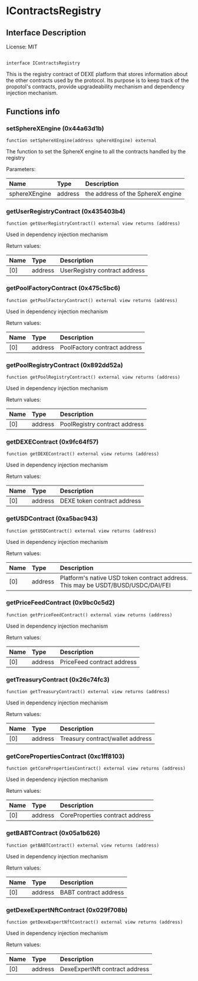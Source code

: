 # IContractsRegistry

## Interface Description


License: MIT

## 

```solidity
interface IContractsRegistry
```

This is the registry contract of DEXE platform that stores information about
the other contracts used by the protocol. Its purpose is to keep track of the propotol's
contracts, provide upgradeability mechanism and dependency injection mechanism.
## Functions info

### setSphereXEngine (0x44a63d1b)

```solidity
function setSphereXEngine(address sphereXEngine) external
```

The function to set the SphereX engine to all the contracts handled by the registry


Parameters:

| Name          | Type    | Description                       |
| :------------ | :------ | :-------------------------------- |
| sphereXEngine | address | the address of the SphereX engine |

### getUserRegistryContract (0x435403b4)

```solidity
function getUserRegistryContract() external view returns (address)
```

Used in dependency injection mechanism


Return values:

| Name | Type    | Description                   |
| :--- | :------ | :---------------------------- |
| [0]  | address | UserRegistry contract address |

### getPoolFactoryContract (0x475c5bc6)

```solidity
function getPoolFactoryContract() external view returns (address)
```

Used in dependency injection mechanism


Return values:

| Name | Type    | Description                  |
| :--- | :------ | :--------------------------- |
| [0]  | address | PoolFactory contract address |

### getPoolRegistryContract (0x892dd52a)

```solidity
function getPoolRegistryContract() external view returns (address)
```

Used in dependency injection mechanism


Return values:

| Name | Type    | Description                   |
| :--- | :------ | :---------------------------- |
| [0]  | address | PoolRegistry contract address |

### getDEXEContract (0x9fc64f57)

```solidity
function getDEXEContract() external view returns (address)
```

Used in dependency injection mechanism


Return values:

| Name | Type    | Description                 |
| :--- | :------ | :-------------------------- |
| [0]  | address | DEXE token contract address |

### getUSDContract (0xa5bac943)

```solidity
function getUSDContract() external view returns (address)
```

Used in dependency injection mechanism


Return values:

| Name | Type    | Description                                                                      |
| :--- | :------ | :------------------------------------------------------------------------------- |
| [0]  | address | Platform's native USD token contract address. This may be USDT/BUSD/USDC/DAI/FEI |

### getPriceFeedContract (0x9bc0c5d2)

```solidity
function getPriceFeedContract() external view returns (address)
```

Used in dependency injection mechanism


Return values:

| Name | Type    | Description                |
| :--- | :------ | :------------------------- |
| [0]  | address | PriceFeed contract address |

### getTreasuryContract (0x26c74fc3)

```solidity
function getTreasuryContract() external view returns (address)
```

Used in dependency injection mechanism


Return values:

| Name | Type    | Description                      |
| :--- | :------ | :------------------------------- |
| [0]  | address | Treasury contract/wallet address |

### getCorePropertiesContract (0xc1ff8103)

```solidity
function getCorePropertiesContract() external view returns (address)
```

Used in dependency injection mechanism


Return values:

| Name | Type    | Description                     |
| :--- | :------ | :------------------------------ |
| [0]  | address | CoreProperties contract address |

### getBABTContract (0x05a1b626)

```solidity
function getBABTContract() external view returns (address)
```

Used in dependency injection mechanism


Return values:

| Name | Type    | Description           |
| :--- | :------ | :-------------------- |
| [0]  | address | BABT contract address |

### getDexeExpertNftContract (0x029f708b)

```solidity
function getDexeExpertNftContract() external view returns (address)
```

Used in dependency injection mechanism


Return values:

| Name | Type    | Description                    |
| :--- | :------ | :----------------------------- |
| [0]  | address | DexeExpertNft contract address |
